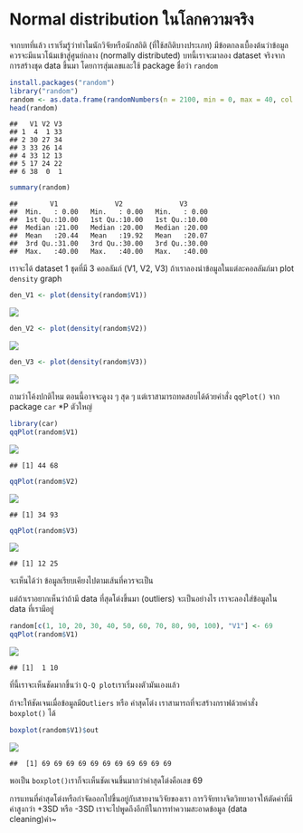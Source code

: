 # Normal distribution ในโลกความจริง

จากบทที่แล้ว เราเริ่มรู้ว่าทำไมนักวิจัยหรือนักสถิติ (ที่ใช้สถิติบางประเภท) มีข้อตกลงเบื้องต้นว่าข้อมูลควรจะมีแนวโน้มเข้าสู่ศูนย์กลาง (normally
distributed) บทนี้เราจะมาลอง dataset จริงจากการสร้างชุด data ขึ้นมา โดยการสุ่มเลขและใช้ package ชื่อว่า `random`

``` r
install.packages("random")
library("random")
random <- as.data.frame(randomNumbers(n = 2100, min = 0, max = 40, col = 3))
head(random) 
```

    ##   V1 V2 V3
    ## 1  4  1 33
    ## 2 30 27 34
    ## 3 33 26 14
    ## 4 33 12 13
    ## 5 17 24 22
    ## 6 38  0  1



``` r
summary(random)
```
    ##        V1              V2              V3       
    ##  Min.   : 0.00   Min.   : 0.00   Min.   : 0.00  
    ##  1st Qu.:10.00   1st Qu.:10.00   1st Qu.:10.00  
    ##  Median :21.00   Median :20.00   Median :20.00  
    ##  Mean   :20.44   Mean   :19.92   Mean   :20.07  
    ##  3rd Qu.:31.00   3rd Qu.:30.00   3rd Qu.:30.00  
    ##  Max.   :40.00   Max.   :40.00   Max.   :40.00


เราจะได้ dataset 1 ชุดที่มี 3 คอลลัมภ์ (V1, V2, V3) ถ้าเราลองนำข้อมูลในแต่ละคอลลัมภ์มา plot `density` graph

``` r
den_V1 <- plot(density(random$V1))
```

![](docs/outliers_1_files/figure-markdown_strict/unnamed-chunk-2-1.png)

``` r
den_V2 <- plot(density(random$V2))
```

![](docs/outliers_1_files/figure-markdown_strict/unnamed-chunk-2-2.png)

``` r
den_V3 <- plot(density(random$V3))
```

![](docs/outliers_1_files/figure-markdown_strict/unnamed-chunk-2-3.png)


ถามว่าโค้งปกติไหม ตอนนี้อาจจะดูงง ๆ สุด ๆ แต่เราสามารถทดสอบได้ด้วยคำสั่ง `qqPlot()` จาก package `car` \*P ตัวใหญ่

``` r
library(car)
qqPlot(random$V1)
```

![](docs/outliers_1_files/figure-markdown_strict/unnamed-chunk-3-1.png)

    ## [1] 44 68

``` r
qqPlot(random$V2)
```

![](docs/outliers_1_files/figure-markdown_strict/unnamed-chunk-3-2.png)

    ## [1] 34 93

``` r
qqPlot(random$V3)
```

![](docs/outliers_1_files/figure-markdown_strict/unnamed-chunk-3-3.png)

    ## [1] 12 25

จะเห็นได้ว่า ข้อมูลเรียบเคียงไปตามเส้นที่ควรจะเป็น

แต่ถ้าเราอยากเห็นว่าถ้ามี data ที่สุดโต่งขึ้นมา (outliers) จะเป็นอย่างไร
เราจะลองใส่ข้อมูลใน data ที่เรามีอยู่

``` r
random[c(1, 10, 20, 30, 40, 50, 60, 70, 80, 90, 100), "V1"] <- 69
qqPlot(random$V1)
```

![](docs/outliers_1_files/figure-markdown_strict/unnamed-chunk-4-1.png)

    ## [1]  1 10

ที่นี้เราจะเห็นชัดมากขึ้นว่า `Q-Q plot`เราเริ่มงงตัวมันเองแล้ว

ถ้าจะให้ชัดเจนเมื่อข้อมูลมี`Outliers` หรือ ค่าสุดโต่ง
เราสามารถที่จะสร้างกราฟด้วยคำสั่ง `boxplot()` ได้

``` r
boxplot(random$V1)$out
```

![](docs/outliers_1_files/figure-markdown_strict/unnamed-chunk-5-1.png)

    ##  [1] 69 69 69 69 69 69 69 69 69 69 69

พอเป็น `boxplot()`เราก็จะเห็นชัดเจนขึ้นมากว่าค่าสุดโต่งคือเลข 69

การแทนที่ค่าสุดโต่งหรือกำจัดออกไปขึ้นอยู่กับสายงานวิจัยของเรา การวิจัยทางจิตวิทยาอาจให้ตัดค่าที่มีค่าสูงกว่า +3SD หรือ -3SD เราจะไปพูดถึงอีกทีในการทำความสะอาดข้อมูล (data cleaning)ค่า~
